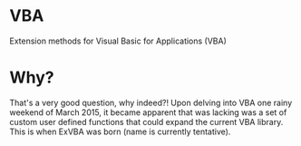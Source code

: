 # VBA
Extension methods for Visual Basic for Applications (VBA)

# Why?
That's a very good question, why indeed?! Upon delving into VBA one rainy weekend of March 2015, it became apparent that was lacking was a set of custom user defined functions that could expand the current VBA library. This is when ExVBA was born (name is currently tentative).